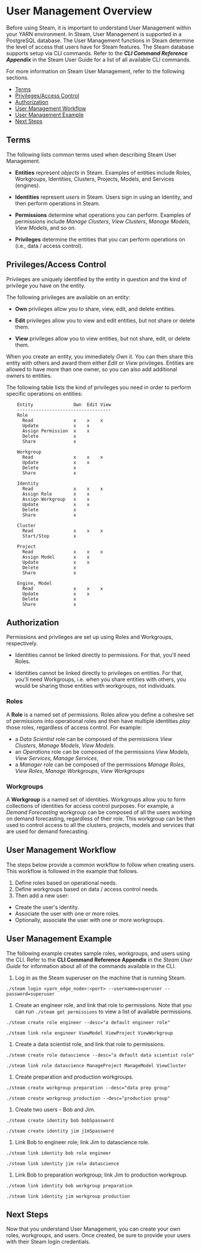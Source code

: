 # User Management Overview

Before using Steam, it is important to understand User Management within your YARN environment. In Steam, User Management is supported in a PostgreSQL database. The User Management functions in Steam determine the level of access that users have for Steam features. The Steam database supports setup via CLI commands. Refer to the ***CLI Command Reference Appendix*** in the Steam User Guide for a list of all available CLI commands. 

For more information on Steam User Management, refer to the following sections. 

- [Terms](#terms)
- [Privileges/Access Control](#privileges)
- [Authorization](#authorization)
- [User Management Workflow](#usermgmtworkflow)
- [User Management Example](#usermgmtexample)
- [Next Steps](#nextsteps)

## <a name="terms"></a>Terms

The following lists common terms used when describing Steam User Management.  

- **Entities** represent *objects* in Steam. Examples of entities include Roles, Workgroups, Identities, Clusters, Projects, Models, and Services (engines). 

- **Identities** represent *users* in Steam. Users sign in using an Identity, and then perform operations in Steam.

- **Permissions** determine what operations you can perform. Examples of permissions include *Manage Clusters*, *View Clusters*, *Manage Models*, *View Models*, and so on.

- **Privileges** determine the entities that you can perform operations on (i.e., data / access control).



## <a name="privileges"></a>Privileges/Access Control

Privileges are uniquely identified by the entity in question and the kind of privilege you have on the entity.

The following privileges are available on an entity:

- **Own** privileges allow you to share, view, edit, and delete entities.

- **Edit** privileges allow you to view and edit entities, but not share or delete them.

- **View** privileges allow you to view entities, but not share, edit, or delete them.

When you create an entity, you immediately *Own* it. You can then share this entity with others and award them either *Edit* or *View* privileges. Entities are allowed to have more than one owner, so you can also add additional owners to entities. 

The following table lists the kind of privileges you need in order to perform specific operations on entities:


        Entity               Own  Edit View
        -----------------------------------
        Role
          Read               x    x    x
          Update             x    x
          Assign Permission  x    x
          Delete             x
          Share              x
          
        Workgroup
          Read               x    x    x
          Update             x    x
          Delete             x
          Share              x
        
        Identity
          Read               x    x    x
          Assign Role        x    x
          Assign Workgroup   x    x
          Update             x    x
          Delete             x
          Share              x
        
        Cluster
          Read               x    x    x
          Start/Stop         x
        
        Project
          Read               x    x    x
          Assign Model       x    x
          Update             x    x
          Delete             x
          Share              x
        
        Engine, Model
          Read               x    x    x
          Update             x    x
          Delete             x
          Share              x

## <a name="authorization"></a>Authorization

Permissions and privileges are set up using Roles and Workgroups, respectively.

- Identities cannot be linked directly to permissions. For that, you'll need Roles.

- Identities cannot be linked directly to privileges on entities. For that, you'll need Workgroups, i.e. when you share entities with others, you would be sharing those entities with workgroups, not individuals.

### Roles
A **Role** is a named set of permissions. Roles allow you define a cohesive set of permissions into operational roles and then have multiple identities *play* those roles, regardless of access control.
For example:

- a *Data Scientist* role can be composed of the permissions *View Clusters*, *Manage Models*, *View Models*.
- an *Operations* role can be composed of the permissions *View Models*, *View Services*, *Manage Services*,
- a *Manager* role can be composed of the permissions *Manage Roles*, *View Roles*, *Manage Workgroups*, *View Workgroups*

### Workgroups
A **Workgroup** is a named set of identities. Workgroups allow you to form collections of identities for access control purposes. For example, a *Demand Forecasting* workgroup can be composed of all the users working on demand forecasting, regardless of their role. This workgroup can be then used to control access to all the clusters, projects, models and services that are used for demand forecasting. 


## <a name="usermgmtworkflow"></a>User Management Workflow

The steps below provide a common workflow to follow when creating users. This workflow is followed in the example that follows.

1. Define roles based on operational needs.
2. Define workgroups based on data / access control needs.
3. Then add a new user:

 -	Create the user's identity.
 - Associate the user with one or more roles.
 - Optionally, associate the user with one or more workgroups. 

## <a name="usermgmtexample"></a>User Management Example

The following example creates sample roles, workgroups, and users using the CLI. Refer to the **CLI Command Reference Appendix** in the *Steam User Guide* for information about all of the commands available in the CLI. 

1. Log in as the Steam superuser on the machine that is running Steam.

 ```./steam login <yarn_edge_node>:<port> --username=superuser --password=superuser ```

1. Create an engineer role, and link that role to permissions. Note that you can run ``./steam get permissions`` to view a list of available permissions.

 ```./steam create role engineer --desc="a default engineer role"```
 
 ```./steam link role engineer ViewModel ViewProject ViewWorkgroup```
		
1. Create a data scientist role, and link that role to permissions.

 ```./steam create role datascience --desc="a default data scientist role"```
 
 ```./steam link role datascience ManageProject ManageModel ViewCluster```
		
1. Create preparation and production workgroups.

 ```./steam create workgroup preparation --desc="data prep group"```
 
 ```./steam create workgroup production --desc="production group"```
		
1. Create two users - Bob and Jim.

 ```./steam create identity bob bobSpassword```
 
 ```./steam create identity jim j1mSpassword```
		
1. Link Bob to engineer role; link Jim to datascience role.

 ```./steam link identity bob role engineer```
 
 ```./steam link identity jim role datascience```
		
1. Link Bob to preparation workgroup; link Jim to production workgroup.

 ```./steam link identity bob workgroup preparation```
 
 ```./steam link identity jim workgroup production```

## <a name="nextsteps"></a>Next Steps

Now that you understand User Management, you can create your own roles, workgroups, and users. Once created, be sure to provide your users with their Steam login credentials.  

